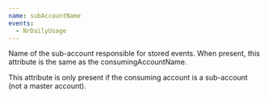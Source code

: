 ```yaml
---
name: subAccountName
events:
  - NrDailyUsage
---
```


Name of the sub-account responsible for stored events. When present, this attribute is the same as the consumingAccountName.

This attribute is only present if the consuming account is a sub-account (not a master account).
